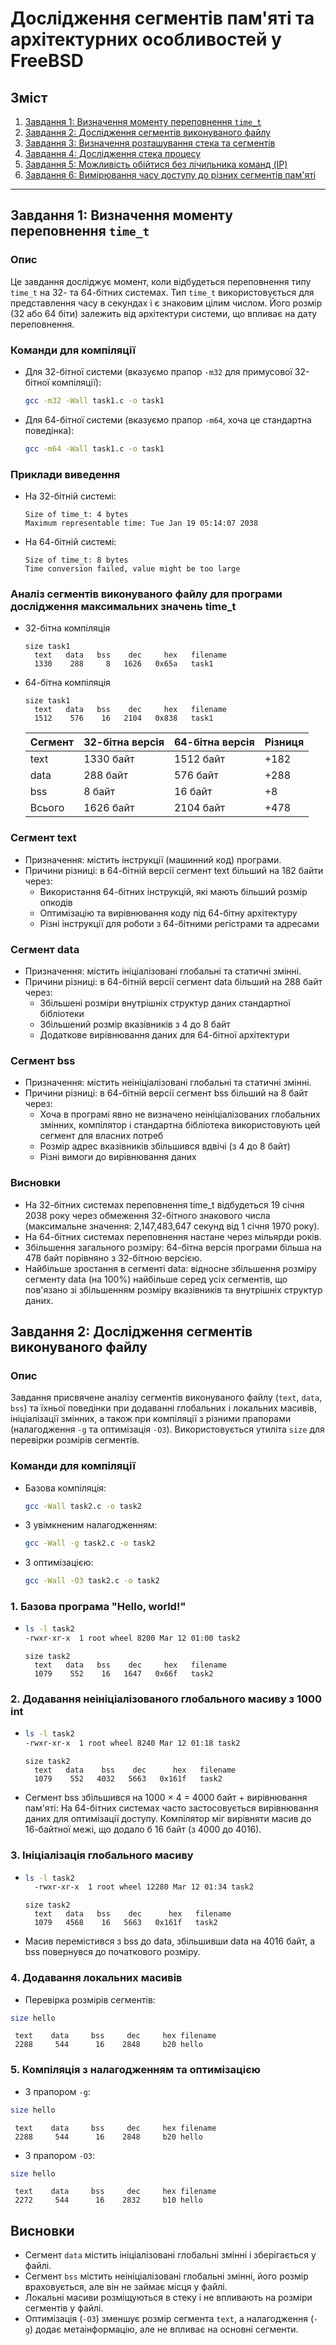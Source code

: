 # Дослідження сегментів пам'яті та архітектурних особливостей у FreeBSD

## Зміст
1. [Завдання 1: Визначення моменту переповнення `time_t`](#завдання-1-визначення-моменту-переповнення-time_t)  
2. [Завдання 2: Дослідження сегментів виконуваного файлу](#завдання-2-дослідження-сегментів-виконуваного-файлу)  
3. [Завдання 3: Визначення розташування стека та сегментів](#завдання-3-визначення-розташування-стека-та-сегментів)  
4. [Завдання 4: Дослідження стека процесу](#завдання-4-дослідження-стека-процесу)  
5. [Завдання 5: Можливість обійтися без лічильника команд (IP)](#завдання-5-можливість-обійтися-без-лічильника-команд-ip)  
6. [Завдання 6: Вимірювання часу доступу до різних сегментів пам'яті](#завдання-6-вимірювання-часу-доступу-до-різних-сегментів-памяті) 

---

## Завдання 1: Визначення моменту переповнення `time_t`

### Опис
Це завдання досліджує момент, коли відбудеться переповнення типу `time_t` на 32- та 64-бітних системах. Тип `time_t` використовується для представлення часу в секундах і є знаковим цілим числом. Його розмір (32 або 64 біти) залежить від архітектури системи, що впливає на дату переповнення.

### Команди для компіляції
- Для 32-бітної системи (вказуємо прапор `-m32` для примусової 32-бітної компіляції):
  ```bash
  gcc -m32 -Wall task1.c -o task1
  ```
- Для 64-бітної системи (вказуємо прапор `-m64`, хоча це стандартна поведінка):
  ```bash
  gcc -m64 -Wall task1.c -o task1
  ```

### Приклади виведення
- На 32-бітній системі:
  ```text
  Size of time_t: 4 bytes
  Maximum representable time: Tue Jan 19 05:14:07 2038
  ```
- На 64-бітній системі:
  ```text
  Size of time_t: 8 bytes
  Time conversion failed, value might be too large
  ```

### Аналіз сегментів виконуваного файлу для програми дослідження максимальних значень time_t
- 32-бітна компіляція
  ```
  size task1
    text   data   bss    dec     hex   filename
    1330    288     8   1626   0x65a   task1
  ```
- 64-бітна компіляція
  ```
  size task1
    text   data   bss    dec     hex   filename
    1512    576    16   2104   0x838   task1
  ```
  
  | Сегмент | 32-бітна версія | 64-бітна версія | Різниця |
  |---------|-----------------|-----------------|---------|
  | text    | 1330 байт       | 1512 байт       | +182    |
  | data    | 288 байт        | 576 байт        | +288    |
  | bss     | 8 байт          | 16 байт         | +8      |
  | Всього  | 1626 байт       | 2104 байт       | +478    |

### Сегмент text
- Призначення: містить інструкції (машинний код) програми.
- Причини різниці: в 64-бітній версії сегмент text більший на 182 байти через:
  - Використання 64-бітних інструкцій, які мають більший розмір опкодів
  - Оптимізацію та вирівнювання коду під 64-бітну архітектуру
  - Різні інструкції для роботи з 64-бітними регістрами та адресами

### Сегмент data
- Призначення: містить ініціалізовані глобальні та статичні змінні.
- Причини різниці: в 64-бітній версії сегмент data більший на 288 байт через:
  - Збільшені розміри внутрішніх структур даних стандартної бібліотеки
  - Збільшений розмір вказівників з 4 до 8 байт
  - Додаткове вирівнювання даних для 64-бітної архітектури

### Сегмент bss
- Призначення: містить неініціалізовані глобальні та статичні змінні.
- Причини різниці: в 64-бітній версії сегмент bss більший на 8 байт через:
  - Хоча в програмі явно не визначено неініціалізованих глобальних змінних, 
    компілятор і стандартна бібліотека використовують цей сегмент для власних потреб
  - Розмір адрес вказівників збільшився вдвічі (з 4 до 8 байт)
  - Різні вимоги до вирівнювання даних

### Висновки
- На 32-бітних системах переповнення time_t відбудеться 19 січня 2038 року через обмеження 32-бітного знакового числа (максимальне значення: 2,147,483,647 секунд від 1 січня 1970 року).
- На 64-бітних системах переповнення настане через мільярди років.
- Збільшення загального розміру: 64-бітна версія програми більша на 478 байт порівняно з 32-бітною версією.
- Найбільше зростання в сегменті data: відносне збільшення розміру сегменту data (на 100%) найбільше серед усіх сегментів, що пов'язано зі збільшенням розміру вказівників та внутрішніх структур даних.

## Завдання 2: Дослідження сегментів виконуваного файлу

### Опис
Завдання присвячене аналізу сегментів виконуваного файлу (`text`, `data`, `bss`) та їхньої поведінки при додаванні глобальних і локальних масивів, ініціалізації змінних, а також при компіляції з різними прапорами (налагодження `-g` та оптимізація `-O3`). Використовується утиліта `size` для перевірки розмірів сегментів.

### Команди для компіляції
- Базова компіляція:
  ```bash
  gcc -Wall task2.c -o task2
  ```
- З увімкненим налагодженням:
  ```bash
  gcc -Wall -g task2.c -o task2
  ```
- З оптимізацією:
  ```bash
  gcc -Wall -O3 task2.c -o task2
  ```

### 1. Базова програма "Hello, world!"
- ```bash
  ls -l task2
  -rwxr-xr-x  1 root wheel 8200 Mar 12 01:00 task2
  ```
  ```
  size task2
    text   data   bss    dec     hex   filename
    1079    552    16   1647   0x66f   task2
  ```

### 2. Додавання неініціалізованого глобального масиву з 1000 int
- ```bash
  ls -l task2
  -rwxr-xr-x  1 root wheel 8240 Mar 12 01:18 task2
  ```
  ```text
  size task2
    text   data    bss    dec      hex   filename
    1079    552   4032   5663   0x161f   task2
  ```
- Сегмент bss збільшився на 1000 × 4 = 4000 байт + вирівнювання пам'яті: На 64-бітних системах часто застосовується вирівнювання даних для оптимізації доступу. Компілятор міг вирівняти масив до 16-байтної межі, що додало б 16 байт (з 4000 до 4016).

### 3. Ініціалізація глобального масиву
- ```bash
  ls -l task2
    -rwxr-xr-x  1 root wheel 12280 Mar 12 01:34 task2
  ```
  ```text
  size task2
    text   data   bss    dec      hex   filename
    1079   4568    16   5663   0x161f   task2
  ```
- Масив перемістився з bss до data, збільшивши data на 4016 байт, а bss повернувся до початкового розміру.

### 4. Додавання локальних масивів
* Перевірка розмірів сегментів:
```bash
size hello
```
```text
 text    data     bss     dec     hex filename
 2288     544      16    2848     b20 hello
```

### 5. Компіляція з налагодженням та оптимізацією
* З прапором `-g`:
```bash
size hello
```
```text
 text    data     bss     dec     hex filename
 2288     544      16    2848     b20 hello
```
* З прапором `-O3`:
```bash
size hello
```
```text
 text    data     bss     dec     hex filename
 2272     544      16    2832     b10 hello
```

## Висновки
* Сегмент `data` містить ініціалізовані глобальні змінні і зберігається у файлі.
* Сегмент `bss` містить неініціалізовані глобальні змінні, його розмір враховується, але він не займає місця у файлі.
* Локальні масиви розміщуються в стеку і не впливають на розміри сегментів у файлі.
* Оптимізація (`-O3`) зменшує розмір сегмента `text`, а налагодження (`-g`) додає метаінформацію, але не впливає на основні сегменти.
